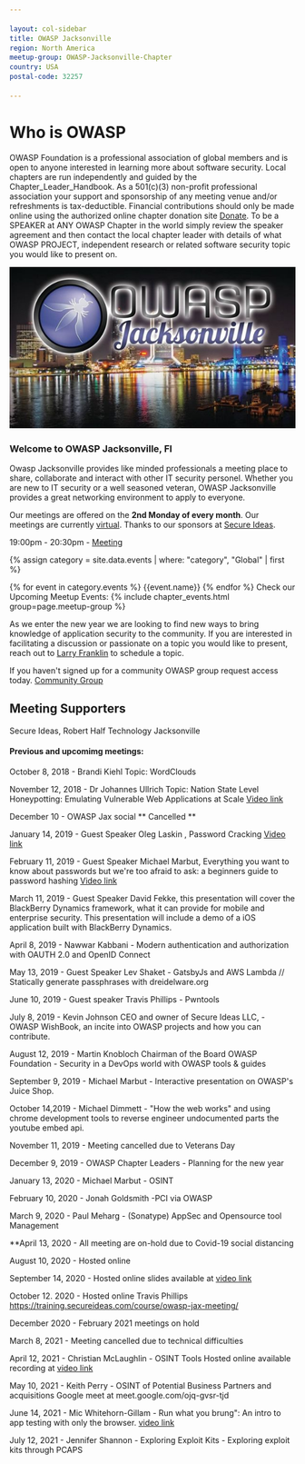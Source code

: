 ```yaml
---

layout: col-sidebar
title: OWASP Jacksonville
region: North America
meetup-group: OWASP-Jacksonville-Chapter
country: USA
postal-code: 32257

---
```


# **Who is OWASP**

OWASP Foundation is a professional association of global members and is open to anyone interested in learning more about software security.  Local chapters are run independently and guided by the Chapter_Leader_Handbook.  As a 501(c)(3) non-profit professional association your support and sponsorship of any meeting venue and/or refreshments is tax-deductible.  Financial contributions should only be made online using the authorized online chapter donation site [Donate](https://owasp.org).  To be a SPEAKER at ANY OWASP Chapter in the world simply review the speaker agreement and then contact the local chapter leader with details of what OWASP PROJECT, independent research or related software security topic you would like to present on.

![OWASP-JAX-Logo](assets/images/600_480931982.jpeg)


### **Welcome to OWASP Jacksonville, Fl**

Owasp Jacksonville provides like minded professionals a meeting place to share, collaborate and interact with other IT security personel.  Whether you are new to IT security or a well seasoned veteran, OWASP Jacksonville provides a great networking environment to apply to everyone. 

Our meetings are offered on the **2nd Monday of every month**. Our meetings are currently [virtual](https://training.secureideas.com/course/owasp-jax-meeting/). Thanks to our sponsors at [Secure Ideas](https://secureideas.com).

<a class='timeclass'>19:00pm - 20:30pm - [Meeting](https://www.meetup.com/OWASP-Jacksonville-Chapter/)</a>

{% assign category = site.data.events | where: "category", "Global" | first %}

{% for event in category.events %}
{{event.name}}
{% endfor %}
Check our Upcoming Meetup Events:
{% include chapter_events.html group=page.meetup-group %}

<script type='text/javascript'> $(function(){ $(".timeclass").hover(function() { utc_str = $(this).text(); ndx = utc_str.indexOf(':'); st_hour_str = utc_str.substring(0, ndx); st_min_str = utc_str.substring(ndx + 1, ndx + 3); utc_dt = luxon.DateTime.utc(2020, 06, 06, parseInt(st_hour_str), parseInt(st_min_str), 0); start_dt = utc_dt.setZone(luxon.DateTime.local().zoneName); ndx = utc_str.lastIndexOf(':'); end_hour_str = utc_str.substring(ndx - 2, ndx - 1); end_min_str = utc_str.substring(ndx + 1, ndx + 3); utc_dt = luxon.DateTime.utc(2020, 06, 06, parseInt(end_hour_str), parseInt(end_min_str), 0); end_dt = utc_dt.setZone(luxon.DateTime.local().zoneName); popstr = start_dt.toLocaleString(luxon.DateTime.TIME_WITH_SECONDS) + ' to ' + end_dt.toLocaleString(luxon.DateTime.TIME_WITH_SHORT_OFFSET); $(this).prop('title', popstr); }); }); </script>

As we enter the new year we are looking to find new ways to bring knowledge of application security to the community.  If you are interested in facilitating a discussion or passionate on a topic you would like to present, reach out to [Larry Franklin](mailto:larry.franklin@owasp.org) to schedule a topic.

If you haven't signed up for a community OWASP group request access today.  [Community Group](https://groups.google.com/a/owasp.org/forum/#!forum/jacksonville-chapter)



## Meeting Supporters

 Secure Ideas, Robert Half Technology Jacksonville




#### Previous and upcomimg meetings:

October 8, 2018 - Brandi Kiehl Topic: WordClouds

November 12, 2018 - Dr Johannes Ullrich Topic: Nation State Level Honeypotting: Emulating Vulnerable Web Applications at Scale [Video link](https://youtu.be/2anqrtfJ1nA)

December 10 - OWASP Jax social ** Cancelled **

January 14, 2019 - Guest Speaker Oleg Laskin , Password Cracking [Video link](https://www.youtube.com/watch?v=Sz2IayEfuBg&t=741s)

February 11, 2019 - Guest Speaker Michael Marbut, Everything you want to know about passwords but we're too afraid to ask: a beginners guide to password hashing [Video link](https://youtu.be/prhE150EiI4)

March 11, 2019 - Guest Speaker David Fekke, this presentation will cover the BlackBerry Dynamics framework, what it can provide for mobile and enterprise security. This presentation will include a demo of a iOS application built with BlackBerry Dynamics. 

April 8, 2019 - Nawwar Kabbani - Modern authentication and authorization with OAUTH 2.0 and OpenID Connect

May 13, 2019 - Guest Speaker Lev Shaket - GatsbyJs and AWS Lambda // Statically generate passphrases with dreidelware.org

June 10, 2019 - Guest speaker Travis Phillips - Pwntools

July 8, 2019 - Kevin Johnson CEO and owner of Secure Ideas LLC, - OWASP WishBook, an incite into OWASP projects and how you can contribute.

August 12, 2019 - Martin Knobloch Chairman of the Board OWASP Foundation - Security in a DevOps world with OWASP tools & guides

September 9, 2019 - Michael Marbut - Interactive presentation on OWASP's Juice Shop.

October 14,2019 - Michael Dimmett - "How the web works" and using chrome development tools to reverse engineer undocumented parts the youtube embed api. 

November 11, 2019 - Meeting cancelled due to Veterans Day

December 9, 2019 - OWASP Chapter Leaders - Planning for the new year

January 13, 2020 - Michael Marbut - OSINT

February 10, 2020 - Jonah Goldsmith -PCI via OWASP 

March 9, 2020 - Paul Meharg - (Sonatype) AppSec and Opensource tool Management 

**April 13, 2020 - All meeting are on-hold due to Covid-19 social distancing 

August 10, 2020 - Hosted online

September 14, 2020 - Hosted online slides available at [video link](https://aombbb2020.academyofmine.net/playback/presentation/2.0/playback.html?meetingId=c5bb0e1eb7f6cdb87cb1632d32927ff779b220bc-1600121782941)

October 12. 2020 - Hosted online Travis Phillips https://training.secureideas.com/course/owasp-jax-meeting/

December 2020 - February 2021 meetings on hold

March 8, 2021 - Meeting cancelled due to technical difficulties

April 12, 2021 - Christian McLaughlin - OSINT Tools Hosted online available recording at [video link](https://aombbb2020.academyofmine.net/playback/presentation/2.0/playback.html?meetingId=2486e7b8421bdd70892872e096f5d617abf5bec1-1618264657202)

May 10, 2021 - Keith Perry - OSINT of Potential Business Partners and acquisitions Google meet at meet.google.com/ojq-gvsr-tjd

June 14, 2021 - Mic Whitehorn-Gillam - Run what you brung": An intro to app testing with only the browser. [video link](https://youtu.be/xyjcGIIItGA)

July 12, 2021 - Jennifer Shannon - Exploring Exploit Kits - Exploring exploit kits through PCAPS
